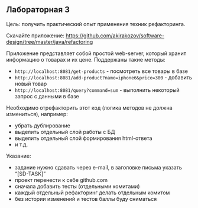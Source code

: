 ## Лабораторная 3

Цель: получить практический опыт применения техник рефакторинга.

Скачайте приложение: https://github.com/akirakozov/software-design/tree/master/java/refactoring

Приложение представляет собой простой web-server, который хранит информацию о товарах и их цене. Поддержаны такие
методы:

* `http://localhost:8081/get-products` - посмотреть все товары в базе
* `http://localhost:8081/add-product?name=iphone6&price=300` - добавить новый товар
* `http://localhost:8081/query?command=sum` - выполнить некоторый запрос с данными в базе

Необходимо отрефакторить этот код (логика методов не должна измениться), например:

* убрать дублирование
* выделить отдельный слой работы с БД
* выделить отдельный слой формирования html-ответа
* и т.д.

Указание:

* задание нужно сдавать через e-mail, в заголовке письма указать “[SD-TASK]”
* проект перенести к себе github.com
* сначала добавить тесты (отдельными комитами)
* каждый отдельный рефакторинг делать отдельным комитом
* без истории изменений и тестов баллы буду сниматься